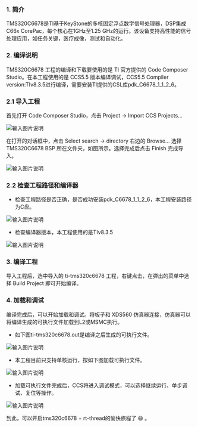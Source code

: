 ### 1. 简介

TMS320C6678是TI基于KeyStone的多核固定浮点数字信号处理器，DSP集成C66x CorePac，每个核心在1GHz至1.25 GHz的运行。该设备支持高性能的信号处理应用，如任务关键，医疗成像，测试和自动化。

### 2. 编译说明

TMS320C6678 工程的编译和下载要使用的是 TI 官方提供的 Code Composer Studio。在本工程使用的是 CCS5.5 版本编译调试，CCS5.5 Compiler version:TIv8.3.5进行编译，需要安装TI提供的CSL库pdk_C6678_1_1_2_6。

### 2.1 导入工程

首先打开 Code Composer Studio，点击 Project -> Import CCS Projects...

![输入图片说明](figures/import(1).png)

在打开的对话框中，点击 Select search -> directory 右边的 Browse... 选择 TMS320C6678 BSP 所在文件夹，如图所示。选择完成后点击 Finish 完成导入。

![输入图片说明](figures/import(2).png)

### 2.2 检查工程路径和编译器

- 检查工程路径是否正确，是否成功安装pdk_C6678_1_1_2_6，本工程安装路径为C盘。

![输入图片说明](figures/filepath.png)

- 检查编译器版本，本工程使用的是TIv8.3.5

![输入图片说明](figures/general.jpg)

### 3. 编译工程

导入工程后，选中导入的 ti-tms320c6678 工程，右键点击，在弹出的菜单中选择 Build Project 即可开始编译。

### 4. 加载和调试

编译完成后，可以开始加载和调试。将板子和 XDS560 仿真器连接，仿真器可以将编译生成的可执行文件加载到L2或MSMC执行。

- 如下图ti-tms320c6678.out是编译之后生成的可执行文件。

![输入图片说明](figures/debug(1).png)

- 本工程目前只支持单核运行，按如下图加载可执行文件。

![输入图片说明](figures/load.png)

- 加载可执行文件完成后，CCS将进入调试模式，可以选择继续运行、单步调试、复位等操作。

![输入图片说明](figures/debug(2).png)

到此，可以开启tms320c6678 + rt-thread的愉快旅程了 :smile: 。
